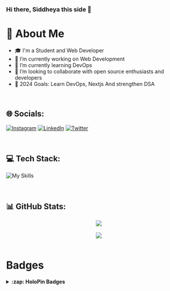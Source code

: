 ### Hi there, Siddheya this side 👋

# 💫 About Me

- 🎓 I'm a Student and Web Developer
- 🔭 I’m currently working on Web Development
- 🌱 I’m currently learning DevOps
- 👯 I’m looking to collaborate with open source enthusiasts and developers
- 🥅 2024 Goals: Learn DevOps, Nextjs And strengthen DSA

<br>

## 🌐 Socials:
[![Instagram](https://img.shields.io/badge/Instagram-%23E4405F.svg?logo=Instagram&logoColor=white)](https://instagram.com/sid_kulkarni_712) [![LinkedIn](https://img.shields.io/badge/LinkedIn-%230077B5.svg?logo=linkedin&logoColor=white)](https://linkedin.com/in/siddheya-kulkarni) [![Twitter](https://img.shields.io/badge/Twitter-%230077B5.svg?logo=twitter&logoColor=white)](https://twitter.com/SidKulkarni712)

<br>


## 💻 Tech Stack:
![My Skills](https://skillicons.dev/icons?i=html,css,javascript,bootstrap,react,nodejs,express,angular,jquery,materialui,tailwind,redux,ts,vite,php,mongodb,mysql,threejs,django,next,postman,cpp,java,aws,ruby,heroku,vercel,netlify,firebase,git,bash,linux&perline=12)

<br>

## 📊 GitHub Stats:

<div align="center">

![](https://github-readme-stats.vercel.app/api?username=Asymtode712&theme=midnight-purple&hide_border=false&include_all_commits=false&count_private=false)<br/><br>
![](https://github-readme-streak-stats.herokuapp.com/?user=Asymtode712&theme=radical&hide_border=false)<br/><br>

</div>

# **Badges**
<details>
  <summary><b>:zap: HoloPin Badges </b></summary>
  
[![@asymtode712's Holopin board](https://holopin.me/asymtode712)](https://holopin.io/@asymtode712)

</details>
